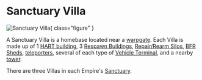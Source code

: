 # Sanctuary Villa

![ [Sanctuary](../locations/Sanctuary.md)
Villa ](../images/Sancvilla.jpg){ class="figure" }

A Sanctuary Villa is a homebase located near a
[warpgate](Warpgate.md). Each Villa is made up of 1
[HART building](HART_building.md), 3 [Respawn Buildings](Respawn_Building.md),
[Repair/Rearm Silos](../items/Repair_Rearm_Silo.md),
[BFR Sheds](../items/BFR_Shed.md), [teleporters](../terminology/Teleporter.md),
several of each type of [Vehicle Terminal](../locations/Vehicle_Terminal.md),
and a nearby [tower](Towers.md).

There are three Villas in each Empire's [Sanctuary](../locations/Sanctuary.md).
